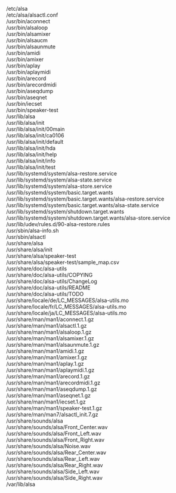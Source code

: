 /etc/alsa  
/etc/alsa/alsactl.conf  
/usr/bin/aconnect  
/usr/bin/alsaloop  
/usr/bin/alsamixer  
/usr/bin/alsaucm  
/usr/bin/alsaunmute  
/usr/bin/amidi  
/usr/bin/amixer  
/usr/bin/aplay  
/usr/bin/aplaymidi  
/usr/bin/arecord  
/usr/bin/arecordmidi  
/usr/bin/aseqdump  
/usr/bin/aseqnet  
/usr/bin/iecset  
/usr/bin/speaker-test  
/usr/lib/alsa  
/usr/lib/alsa/init  
/usr/lib/alsa/init/00main  
/usr/lib/alsa/init/ca0106  
/usr/lib/alsa/init/default  
/usr/lib/alsa/init/hda  
/usr/lib/alsa/init/help  
/usr/lib/alsa/init/info  
/usr/lib/alsa/init/test  
/usr/lib/systemd/system/alsa-restore.service  
/usr/lib/systemd/system/alsa-state.service  
/usr/lib/systemd/system/alsa-store.service  
/usr/lib/systemd/system/basic.target.wants  
/usr/lib/systemd/system/basic.target.wants/alsa-restore.service  
/usr/lib/systemd/system/basic.target.wants/alsa-state.service  
/usr/lib/systemd/system/shutdown.target.wants  
/usr/lib/systemd/system/shutdown.target.wants/alsa-store.service  
/usr/lib/udev/rules.d/90-alsa-restore.rules  
/usr/sbin/alsa-info.sh  
/usr/sbin/alsactl  
/usr/share/alsa  
/usr/share/alsa/init  
/usr/share/alsa/speaker-test  
/usr/share/alsa/speaker-test/sample\_map.csv  
/usr/share/doc/alsa-utils  
/usr/share/doc/alsa-utils/COPYING  
/usr/share/doc/alsa-utils/ChangeLog  
/usr/share/doc/alsa-utils/README  
/usr/share/doc/alsa-utils/TODO  
/usr/share/locale/de/LC\_MESSAGES/alsa-utils.mo  
/usr/share/locale/fr/LC\_MESSAGES/alsa-utils.mo  
/usr/share/locale/ja/LC\_MESSAGES/alsa-utils.mo  
/usr/share/man/man1/aconnect.1.gz  
/usr/share/man/man1/alsactl.1.gz  
/usr/share/man/man1/alsaloop.1.gz  
/usr/share/man/man1/alsamixer.1.gz  
/usr/share/man/man1/alsaunmute.1.gz  
/usr/share/man/man1/amidi.1.gz  
/usr/share/man/man1/amixer.1.gz  
/usr/share/man/man1/aplay.1.gz  
/usr/share/man/man1/aplaymidi.1.gz  
/usr/share/man/man1/arecord.1.gz  
/usr/share/man/man1/arecordmidi.1.gz  
/usr/share/man/man1/aseqdump.1.gz  
/usr/share/man/man1/aseqnet.1.gz  
/usr/share/man/man1/iecset.1.gz  
/usr/share/man/man1/speaker-test.1.gz  
/usr/share/man/man7/alsactl\_init.7.gz  
/usr/share/sounds/alsa  
/usr/share/sounds/alsa/Front\_Center.wav  
/usr/share/sounds/alsa/Front\_Left.wav  
/usr/share/sounds/alsa/Front\_Right.wav  
/usr/share/sounds/alsa/Noise.wav  
/usr/share/sounds/alsa/Rear\_Center.wav  
/usr/share/sounds/alsa/Rear\_Left.wav  
/usr/share/sounds/alsa/Rear\_Right.wav  
/usr/share/sounds/alsa/Side\_Left.wav  
/usr/share/sounds/alsa/Side\_Right.wav  
/var/lib/alsa  
